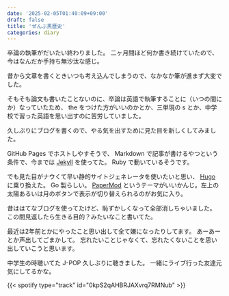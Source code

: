 ```yaml
---
date: '2025-02-05T01:40:09+09:00'
draft: false
title: 'ぜんぶ黒歴史'
categories: diary
---
```


卒論の執筆がだいたい終わりました。
二ヶ月間ほど何か書き続けていたので、今はなんだか手持ち無沙汰な感じ。

昔から文章を書くときいつも考え込んでしまうので、なかなか筆が進まず大変でした。

そもそも論文も書いたことないのに、卒論は英語で執筆することに（いつの間にか）なっていたため、 the をつけた方がいいのかとか、三単現の s とか、中学校で習った英語を思い出すのに苦労していました。

久しぶりにブログを書くので、やる気を出すために見た目を新しくしてみました。

GitHub Pages でホストしやすそうで、 Markdown で記事が書けるやつという条件で、今までは [Jekyll](http://jekyllrb-ja.github.io/docs/themes/) を使ってた。
Ruby で動いているそうです。

でも見た目がナウくて早い静的サイトジェネレータを使いたいと思い、 [Hugo](https://gohugo.io) に乗り換えた。
Go 製らしい。
[PaperMod](https://themes.gohugo.io/themes/hugo-papermod/) というテーマがいいかんじ。左上の太陽あるいは月のボタンで表示が切り替えられるのがお気に入り。 

昔ははてなブログを使ってたけど、恥ずかしくなって全部消しちゃいました。
この間見返したら生きる目的？みたいなこと書いてた。

最近は2年前とかにやったこと思い出して全て嫌になったりしてます。
あーあーとか声出してごまかして。
忘れたいことじゃなくて、忘れたくないことを思い出していこうと思います。

中学生の時聴いてた J-POP 久しぶりに聴きました。
一緒にライブ行った友達元気にしてるかな。

{{< spotify type="track" id="0kpS2qAHBRJAXvrq7RMNub" >}}